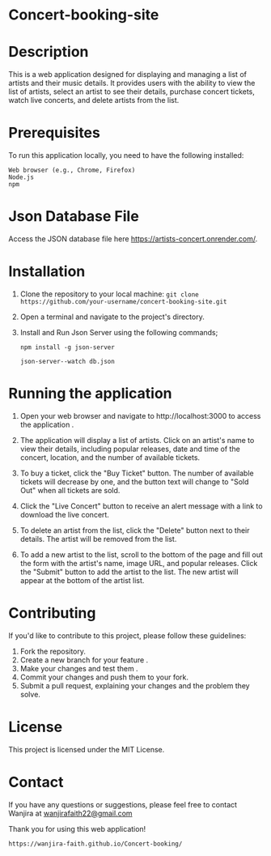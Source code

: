 # Concert-booking-site

# Description
This is a web application designed for displaying and managing a list of artists and their music details. It provides users with the ability to view the list of artists, select an artist to see their details, purchase concert tickets, watch live concerts, and delete artists from the list. 

# Prerequisites
To run this application locally, you need to have the following installed:

    Web browser (e.g., Chrome, Firefox)
    Node.js
    npm 

# Json Database File
Access the JSON database file here https://artists-concert.onrender.com/.


# Installation
1. Clone the repository to your local machine:
 `git clone https://github.com/your-username/concert-booking-site.git
`
2. Open a terminal and navigate to the project's directory.
3.  Install and Run Json Server using the following commands;

    `npm install -g json-server`

    `json-server--watch db.json`

# Running the application
1. Open your web browser and navigate to http://localhost:3000 to access the application .

2. The application will display a list of artists. Click on an artist's name to view their details, including popular releases, date and time of the concert, location, and the number of available tickets.    

3. To buy a ticket, click the "Buy Ticket" button. The number of available tickets will decrease by one, and the button text will change to "Sold Out" when all tickets are sold.

4. Click the "Live Concert" button to receive an alert message with a link to download the live concert.

5. To delete an artist from the list, click the "Delete" button next to their details. The artist will be removed from the list.

6. To add a new artist to the list, scroll to the bottom of the page and fill out the form with the artist's name, image URL, and popular releases. Click the "Submit" button to add the artist to the list. The new artist will appear at the bottom of the artist list.

# Contributing
If you'd like to contribute to this project, please follow these guidelines:

1. Fork the repository.
2. Create a new branch for your feature .
3. Make your changes and test them .
4. Commit your changes and push them to your fork.
5. Submit a pull request, explaining your changes and the problem they solve.

#  License
This project is licensed under the MIT License.


# Contact
If you have any questions or suggestions, please feel free to contact Wanjira at wanjirafaith22@gmail.com

Thank you for using this web application!

`https://wanjira-faith.github.io/Concert-booking/`